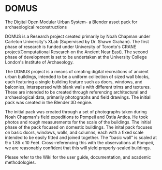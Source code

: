 # DOMUS 
The Digital Open Modular Urban System- a Blender asset pack for archaeological reconstructions 

DOMUS is a Research project created primarily by Noah Chapman under Carleton University's XLab (Supervised by Dr. Shawn Graham). 
The first phase of research is funded under University of Toronto's CRANE project(Computational Research on the Ancient Near East). 
The second phase of development is set to be undertaken at the University College London's Institute of Archaeology.

The DOMUS project is a means of creating digital recreations of ancient urban buildings, intended to be a uniform collection of sized wall blocks, each featuring a single building feature such as doors, windows, and balconies, interspersed with blank walls with different trims and textures. These are intended to be created through referencing architectural and archaeological data, primarily photographs and field drawings. The initial pack was created in the Blender 3D engine.

The initial pack was created through a set of photographs taken during Noah Chapman's field expeditions to Pompeii and Ostia Antica. He took photos and rough measurements for the scale of the buildings. The initial phase of the pack focused on domestic buildings. The inital pack focuses on basic doors, windows, walls, and columns, each with a fixed scale intended to be easily fitted and joined together. The "basic wall" is scaled at 9 x 1.85 x 10 Feet. Cross-referencing this with the observations at Pompeii, we are reasonably confident that this will yield properly-scaled buildings.

Please refer to the Wiki for the user guide, documentation, and academic methodologies. 
